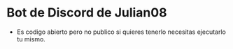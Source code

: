 # Bot de Discord de Julian08
- Es codigo abierto pero no publico si quieres tenerlo necesitas ejecutarlo tu mismo.